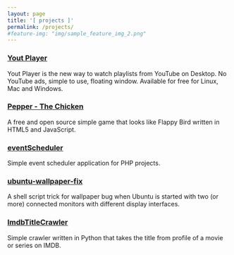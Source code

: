 ```yaml
---
layout: page
title: '[ projects ]'
permalink: /projects/
#feature-img: "img/sample_feature_img_2.png"
---
```


### [Yout Player](https://youtplayer.github.io)
Yout Player is the new way to watch playlists from YouTube on Desktop. No YouTube ads, simple to use, floating window. Available for free for Linux, Mac and Windows.

### [Pepper - The Chicken](https://daltonmenezes.github.io/pepper-the-chicken/)
A free and open source simple game that looks like Flappy Bird written in HTML5 and JavaScript.

### [eventScheduler](https://github.com/daltonmenezes/eventScheduler)
Simple event scheduler application for PHP projects.

### [ubuntu-wallpaper-fix](https://github.com/daltonmenezes/ubuntu-wallpaper-fix)
A shell script trick for wallpaper bug when Ubuntu is started with two (or more) connected monitors with different display interfaces.

### [ImdbTitleCrawler](https://github.com/daltonmenezes/ImdbTitleCrawler)
Simple crawler written in Python that takes the title from profile of a movie or series on IMDB.
